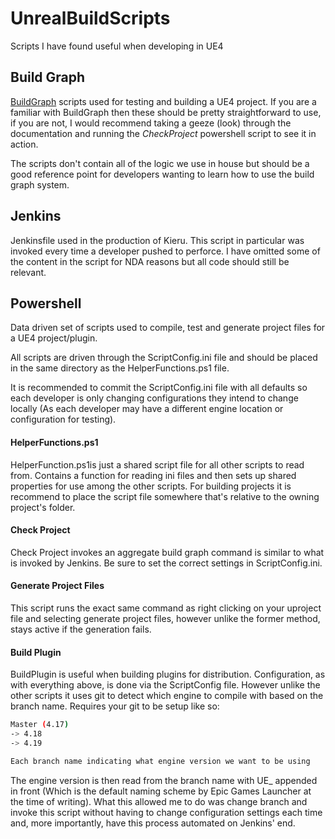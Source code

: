 # UnrealBuildScripts
Scripts I have found useful when developing in UE4



## Build Graph

[BuildGraph](https://docs.unrealengine.com/latest/INT/Programming/Development/BuildGraph/) scripts used for testing and building a UE4 project. If you are a familiar with BuildGraph then these should be pretty straightforward to use, if you are not, I would recommend taking a geeze (look) through the documentation and running the *CheckProject* powershell script to see it in action.

The scripts don't contain all of the logic we use in house but should be a good reference point for developers wanting to learn how to use the build graph system.



## Jenkins

Jenkinsfile used in the production of Kieru. This script in particular was invoked every time a developer pushed to perforce. I have omitted some of the content in the script for NDA reasons but all code should still be relevant.



## Powershell

Data driven set of scripts used to compile, test and generate project files for a UE4 project/plugin.

All scripts are driven through the ScriptConfig.ini file and should be placed in the same directory as the HelperFunctions.ps1 file.

It is recommended to commit the ScriptConfig.ini file with all defaults so each developer is only changing configurations they intend to change locally (As each developer may have a different engine location or configuration for testing).



#### HelperFunctions.ps1

HelperFunction.ps1is just a shared script file for all other scripts to read from. Contains a function for reading ini files and then sets up shared properties for use among the other scripts. For building projects it is recommend to place the script file somewhere that's relative to the owning project's folder. 



#### Check Project

Check Project invokes an aggregate build graph command is similar to what is invoked by Jenkins. Be sure to set the correct settings in ScriptConfig.ini.



#### Generate Project Files

This script runs the exact same command as right clicking on your uproject file and selecting generate project files, however unlike the former method, stays active if the generation fails.



#### Build Plugin

BuildPlugin is useful when building plugins for distribution. Configuration, as with everything above, is done via the ScriptConfig file. However unlike the other scripts it uses git to detect which engine to compile with based on the branch name. Requires your git to be setup like so:

```sh
Master (4.17)
-> 4.18
-> 4.19

Each branch name indicating what engine version we want to be using
```

The engine version is then read from the branch name with UE_ appended in front (Which is the default naming scheme by Epic Games Launcher at the time of writing). What this allowed me to do was change branch and invoke this script without having to change configuration settings each time and, more importantly, have this process automated on Jenkins' end. 